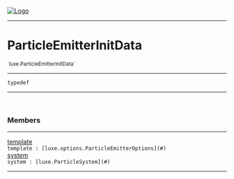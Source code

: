 
[![Logo](../../images/logo.png)](../../api/index.html)

---



<h1>ParticleEmitterInitData</h1>
<small>`luxe.ParticleEmitterInitData`</small>



---

`typedef`

---

&nbsp;
&nbsp;



<h3>Members</h3> <hr/><span class="member apipage">
                <a name="template"><a class="lift" href="#template">template</a></a><div class="clear"></div><code class="signature apipage">template : [luxe.options.ParticleEmitterOptions](#)</code><br/></span>
            <span class="small_desc_flat"></span><span class="member apipage">
                <a name="system"><a class="lift" href="#system">system</a></a><div class="clear"></div><code class="signature apipage">system : [luxe.ParticleSystem](#)</code><br/></span>
            <span class="small_desc_flat"></span>







---

&nbsp;
&nbsp;
&nbsp;
&nbsp;